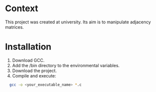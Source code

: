 # Context
This project was created at university. Its aim is to manipulate adjacency matrices.

# Installation
1. Download GCC.
2. Add the /bin directory to the environmental variables.
3. Download the project.
4. Compile and execute:
```bash
  gcc -o <your_executable_name> *.c
```
